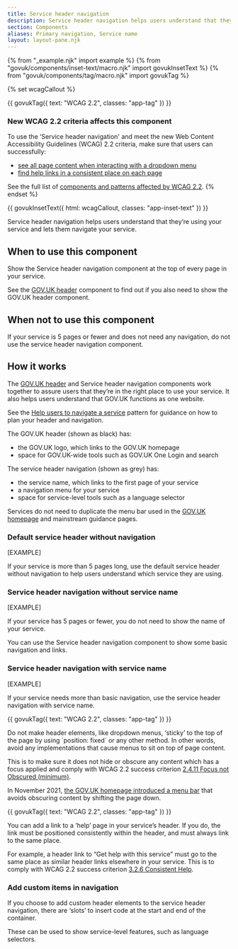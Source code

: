```yaml
---
title: Service header navigation
description: Service header navigation helps users understand that they’re using your service and lets them navigate your service.
section: Components
aliases: Primary navigation, Service name
layout: layout-pane.njk
---
```


{% from "_example.njk" import example %}
{% from "govuk/components/inset-text/macro.njk" import govukInsetText %}
{% from "govuk/components/tag/macro.njk" import govukTag %}

{% set wcagCallout %}

{{ govukTag({
  text: "WCAG 2.2",
  classes: "app-tag"
}) }}

### New WCAG 2.2 criteria affects this component

To use the ‘Service header navigation' and meet the new Web Content Accessibility Guidelines (WCAG) 2.2 criteria, make sure that users can successfully:

- [see all page content when interacting with a dropdown menu](/components/service-header-navigation/#wcag-do-not-cover-content)
- [find help links in a consistent place on each page](/components/service-header-navigation/#wcag-consistent-help-links)

See the full list of [components and patterns affected by WCAG 2.2](/accessibility/wcag-2.2/#components-and-patterns-affected-in-the-design-system).
{% endset %}

{{ govukInsetText({
  html: wcagCallout,
  classes: "app-inset-text"
}) }}

Service header navigation helps users understand that they’re using your service and lets them navigate your service.

## When to use this component

Show the Service header navigation component at the top of every page in your service.

See the [GOV.UK header](/components/header/) component to find out if you also need to show the GOV.UK header component.

## When not to use this component

If your service is 5 pages or fewer and does not need any navigation, do not use the service header navigation component.

## How it works

The [GOV.UK header](/components/header/) and Service header navigation components work together to assure users that they’re in the right place to use your service. It also helps users understand that GOV.UK functions as one website.

See the [Help users to navigate a service](/patterns/navigate-a-service/) pattern for guidance on how to plan your header and navigation.

The GOV.UK header (shown as black) has:

- the GOV.UK logo, which links to the GOV.UK homepage
- space for GOV.UK-wide tools such as GOV.UK One Login and search

The service header navigation (shown as grey) has:

- the service name, which links to the first page of your service
- a navigation menu for your service
- space for service-level tools such as a language selector

Services do not need to duplicate the menu bar used in the [GOV.UK homepage](https://www.gov.uk/) and mainstream guidance pages.

### Default service header without navigation

[EXAMPLE]

If your service is more than 5 pages long, use the default service header without navigation to help users understand which service they are using.

### Service header navigation without service name

[EXAMPLE]

If your service has 5 pages or fewer, you do not need to show the name of your service.

You can use the Service header navigation component to show some basic navigation and links.

### Service header navigation with service name

[EXAMPLE]

If your service needs more than basic navigation, use the service header navigation with service name.

<div class="app-wcag-22" id="wcag-do-not-cover-content" role="note">
  {{ govukTag({
    text: "WCAG 2.2",
    classes: "app-tag"
  }) }}
  <p>Do not make header elements, like dropdown menus, ‘sticky’ to the top of the page by using `position: fixed` or any other method. In other words, avoid any implementations that cause menus to sit on top of page content.</p>
  <p>This is to make sure it does not hide or obscure any content which has a focus applied and comply with WCAG 2.2 success criterion <a href="https://www.w3.org/WAI/WCAG22/Understanding/focus-not-obscured-minimum.html">2.4.11 Focus not Obscured (minimum)</a>.</p>
</div>

In November 2021, [the GOV.UK homepage introduced a menu bar](https://insidegovuk.blog.gov.uk/2021/11/11/launching-gov-uks-new-menu-bar/) that avoids obscuring content by shifting the page down.

<div class="app-wcag-22" id="wcag-consistent-help-links" role="note">
  {{ govukTag({
    text: "WCAG 2.2",
    classes: "app-tag"
  }) }}
  <p>You can add a link to a ‘help’ page in your service’s header. If you do, the link must be positioned consistently within the header, and must always link to the same place.</p>
  <p>For example, a header link to “Get help with this service” must go to the same place as similar header links elsewhere in your service. This is to comply with WCAG 2.2 success criterion <a href="https://www.w3.org/WAI/WCAG22/Understanding/consistent-help.html">3.2.6 Consistent Help</a>.</p>
</div>

### Add custom items in navigation

If you choose to add custom header elements to the service header navigation, there are ‘slots’ to insert code at the start and end of the container.

These can be used to show service-level features, such as language selectors.
